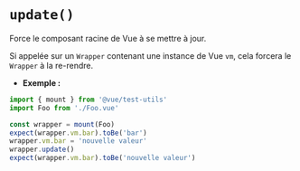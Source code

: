 # `update()`

Force le composant racine de Vue à se mettre à jour.

Si appelée sur un `Wrapper` contenant une instance de Vue `vm`, cela forcera le `Wrapper` à la re-rendre.

- **Exemple :**

```js
import { mount } from '@vue/test-utils'
import Foo from './Foo.vue'

const wrapper = mount(Foo)
expect(wrapper.vm.bar).toBe('bar')
wrapper.vm.bar = 'nouvelle valeur'
wrapper.update()
expect(wrapper.vm.bar).toBe('nouvelle valeur')
```
